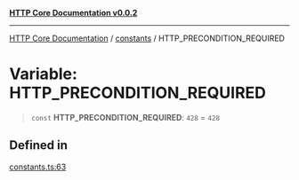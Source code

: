 [**HTTP Core Documentation v0.0.2**](../../README.md)

***

[HTTP Core Documentation](../../modules.md) / [constants](../README.md) / HTTP\_PRECONDITION\_REQUIRED

# Variable: HTTP\_PRECONDITION\_REQUIRED

> `const` **HTTP\_PRECONDITION\_REQUIRED**: `428` = `428`

## Defined in

[constants.ts:63](https://github.com/stonemjs/http-core/blob/ed7c2187bd85b6877da7cd9f8c94448716446e07/src/constants.ts#L63)
